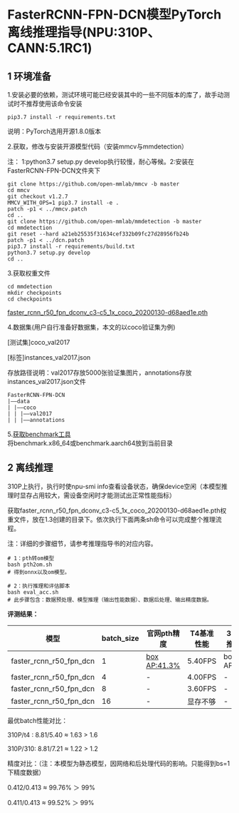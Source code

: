 # FasterRCNN-FPN-DCN模型PyTorch离线推理指导(NPU:310P、CANN:5.1RC1)



## 1 环境准备

1.安装必要的依赖，测试环境可能已经安装其中的一些不同版本的库了，故手动测试时不推荐使用该命令安装

```
pip3.7 install -r requirements.txt  
```  
   说明：PyTorch选用开源1.8.0版本    

2.获取，修改与安装开源模型代码（安装mmcv与mmdetection）

注：
1:python3.7 setup.py develop执行较慢，耐心等候。2:安装在FasterRCNN-FPN-DCN文件夹下

```
git clone https://github.com/open-mmlab/mmcv -b master 
cd mmcv
git checkout v1.2.7
MMCV_WITH_OPS=1 pip3.7 install -e .
patch -p1 < ../mmcv.patch
cd ..
git clone https://github.com/open-mmlab/mmdetection -b master
cd mmdetection
git reset --hard a21eb25535f31634cef332b09fc27d28956fb24b
patch -p1 < ../dcn.patch
pip3.7 install -r requirements/build.txt
python3.7 setup.py develop
cd ..
```
3.获取权重文件

``` 
cd mmdetection 
mkdir checkpoints
cd checkpoints
``` 

[faster_rcnn_r50_fpn_dconv_c3-c5_1x_coco_20200130-d68aed1e.pth](参照指导书文档)

4.数据集(用户自行准备好数据集，本文的以coco验证集为例)

[测试集]coco_val2017

[标签]instances_val2017.json

存放路径说明：val2017存放5000张验证集图片，annotations存放instances_val2017.json文件
```
FasterRCNN-FPN-DCN
|——data
| |——coco
| | |——val2017
| | |——annotations
```
5.[获取benchmark工具](参照指导书文档)  
  将benchmark.x86_64或benchmark.aarch64放到当前目录  
  
  
## 2 离线推理

310P上执行，执行时使npu-smi info查看设备状态，确保device空闲（本模型推理时显存占用较大，需设备空闲时才能测试出正常性能指标）

获取faster_rcnn_r50_fpn_dconv_c3-c5_1x_coco_20200130-d68aed1e.pth权重文件，放在1.3创建的目录下。依次执行下面两条sh命令可以完成整个推理流程。

注：详细的步骤细节，请参考推理指导书的对应内容。
```
# 1：pth转om模型
bash pth2om.sh
# 得到onnx以及om模型。

# 2：执行推理和评估脚本
bash eval_acc.sh
# 此步骤包含：数据预处理、模型推理（输出性能数据）、数据后处理、输出精度数据。
```

**评测结果：**


|模型|batch_size|官网pth精度|T4基准性能|310理线推理精度|310性能|710离线推理精度|710性能|
|---|---|---|---|---|---|---|---|
|faster_rcnn_r50_fpn_dcn|1|[box AP:41.3%](https://github.com/open-mmlab/mmdetection/tree/master/configs/dcn)|5.40FPS|box AP:41.2%|4.61FPS|box AP:41.1%|7.41FPS|
|faster_rcnn_r50_fpn_dcn|4|-|4.00FPS|-|6.68FPS|-|8.81FPS|
|faster_rcnn_r50_fpn_dcn|8|-|3.60FPS|-|7.21FPS|-|8.45FPS|
|faster_rcnn_r50_fpn_dcn|16|-|显存不够|-|显存不够|-|8.71FPS|

最优batch性能对比：

310P/t4 : 8.81/5.40  ≈ 1.63 > 1.6

310P/310: 8.81/7.21  ≈ 1.22 > 1.2

精度对比：（注：本模型为静态模型，因网络和后处理代码的影响。只能得到bs=1下精度数据）

0.412/0.413 ≈ 99.76% ＞ 99%

0.411/0.413 ≈ 99.52% ＞ 99%